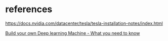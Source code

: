 # references

https://docs.nvidia.com/datacenter/tesla/tesla-installation-notes/index.html

[Build your own Deep learning Machine - What you need to know](https://www.youtube.com/watch?v=Utwnm2kjYAM)
